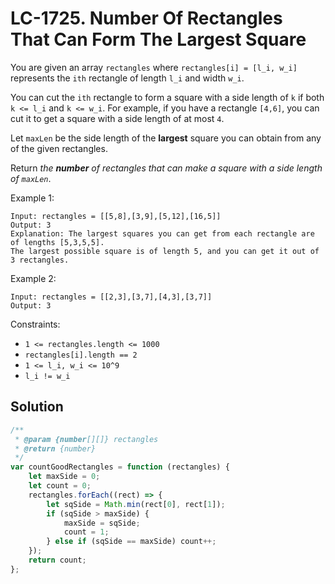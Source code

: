 # LC-1725. Number Of Rectangles That Can Form The Largest Square

You are given an array `rectangles` where `rectangles[i] = [l_i, w_i]` represents the `ith` rectangle of length `l_i` and width `w_i`.

You can cut the `ith` rectangle to form a square with a side length of `k` if both `k <= l_i` and `k <= w_i`. For example, if you have a rectangle `[4,6]`, you can cut it to get a square with a side length of at most `4`.

Let `maxLen` be the side length of the **largest** square you can obtain from any of the given rectangles.

Return _the **number** of rectangles that can make a square with a side length of `maxLen`_.

Example 1:

```
Input: rectangles = [[5,8],[3,9],[5,12],[16,5]]
Output: 3
Explanation: The largest squares you can get from each rectangle are of lengths [5,3,5,5].
The largest possible square is of length 5, and you can get it out of 3 rectangles.
```

Example 2:

```
Input: rectangles = [[2,3],[3,7],[4,3],[3,7]]
Output: 3
```

Constraints:

-   `1 <= rectangles.length <= 1000`
-   `rectangles[i].length == 2`
-   `1 <= l_i, w_i <= 10^9`
-   `l_i != w_i`

## Solution

```javascript
/**
 * @param {number[][]} rectangles
 * @return {number}
 */
var countGoodRectangles = function (rectangles) {
    let maxSide = 0;
    let count = 0;
    rectangles.forEach((rect) => {
        let sqSide = Math.min(rect[0], rect[1]);
        if (sqSide > maxSide) {
            maxSide = sqSide;
            count = 1;
        } else if (sqSide == maxSide) count++;
    });
    return count;
};
```
